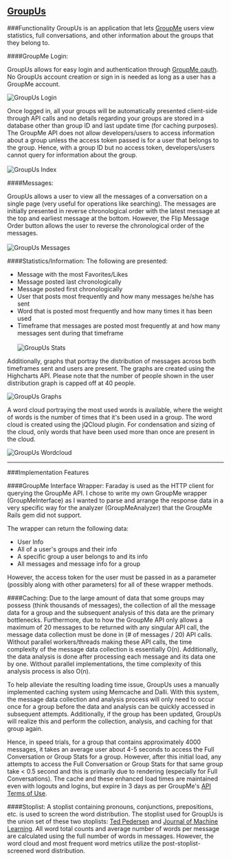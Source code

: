 <a href="http://group-us.herokuapp.com" target="_blank">GroupUs</a>
------

###Functionality
GroupUs is an application that lets [GroupMe](http://groupme.com) users view statistics, full conversations, and other information about the groups that they belong to.

####GroupMe Login:

GroupUs allows for easy login and authentication through [GroupMe oauth](https://dev.groupme.com/tutorials/oauth). No GroupUs account creation or sign in is needed as long as a user has a GroupMe account.

![GroupUs Login](http://s3.amazonaws.com/jamesrwen/app/public/projects/groupus/groupuslogin_original.png?1389939059 "GroupUs Login")

Once logged in, all your groups will be automatically presented client-side through API calls and no details regarding your groups are stored in a database other than group ID and last update time (for caching purposes). The GroupMe API does not allow developers/users to access information about a group unless the access token passed is for a user that belongs to the group. Hence, with a group ID but no access token, developers/users cannot query for information about the group.
<br/><br/>
![GroupUs Index](http://s3.amazonaws.com/jamesrwen/app/public/projects/groupus/groupusindex_original.png?1389939060 "GroupUs Index")

####Messages:

GroupUs allows a user to view all the messages of a conversation on a single page (very useful for operations like searching). The messages are initially presented in reverse chronological order with the latest message at the top and earliest message at the bottom. However, the Flip Message Order button allows the user to reverse the chronological order of the messages.
<br/><br/>
![GroupUs Messages](http://s3.amazonaws.com/jamesrwen/app/public/projects/groupus/groupusmessages_original.png?1390108219 "GroupUs Messages")

####Statistics/Information:
The following are presented:
* Message with the most Favorites/Likes
* Message posted last chronologically
* Message posted first chronologically
* User that posts most frequently and how many messages he/she has sent
* Word that is posted most frequently and how many times it has been used
* Timeframe that messages are posted most frequently at and how many messages sent during that timeframe
<br/><br/>
![GroupUs Stats](http://s3.amazonaws.com/jamesrwen/app/public/projects/groupus/groupusstats_original.png?1389938409 "GroupUs Stats")

Additionally, graphs that portray the distribution of messages across both timeframes sent and users are present. The graphs are created using the Highcharts API. Please note that the number of people shown in the user distribution graph is capped off at 40 people.

![GroupUs Graphs](http://s3.amazonaws.com/jamesrwen/app/public/projects/groupus/groupusgraphs_original.png?1390108220 "GroupUs Graphs")

A word cloud portraying the most used words is available, where the weight of words is the number of times that it's been used in a group. The word cloud is created using the jQCloud plugin. For condensation and sizing of the cloud, only words that have been used more than once are present in the cloud.

![GroupUs Wordcloud](http://s3.amazonaws.com/jamesrwen/app/public/projects/groupus/groupuscloud_thumbnail.png?1390109165 "GroupUs Wordcloud")

---
###Implementation Features

####GroupMe Interface Wrapper:
Faraday is used as the HTTP client for querying the GroupMe API. I chose to write my own GroupMe wrapper (GroupMeInterface) as I wanted to parse and arrange the response data in a very specific way for the analyzer (GroupMeAnalyzer) that the GroupMe Rails gem did not support. 

The wrapper can return the following data:
- User Info
- All of a user's groups and their info
- A specific group a user belongs to and its info
- All messages and message info for a group

However, the access token for the user must be passed in as a parameter (possibly along with other parameters) for all of these wrapper methods.

####Caching:
Due to the large amount of data that some groups may possess (think thousands of messages), the collection of all the message data for a group and the subsequent analysis of this data are the primary bottlenecks. Furthermore, due to how the GroupMe API only allows a maximum of 20 messages to be returned with any singular API call, the message data collection must be done in (# of messages / 20) API calls. Without parallel workers/threads making these API calls, the time complexity of the message data collection is essentially O(n). Additionally, the data analysis is done after processing each message and its data one by one. Without parallel implementations, the time complexity of this analysis process is also O(n).

To help alleviate the resulting loading time issue, GroupUs uses a manually implemented caching system using Memcache and Dalli. With this system, the message data collection and analysis process will only need to occur once for a group before the data and analysis can be quickly accessed in subsequent attempts. Additionally, if the group has been updated, GroupUs will realize this and perform the collection, analysis, and caching for that group again.

Hence, in speed trials, for a group that contains approximately 4000 messages, it takes an average user about 4-5 seconds to access the Full Conversation or Group Stats for a group. However, after this initial load, any attempts to access the Full Conversation or Group Stats for that same group take < 0.5 second and this is primarily due to rendering (especially for Full Conversations). The cache and these enhanced load times are maintained even with logouts and logins, but expire in 3 days as per GroupMe's [API Terms of Use](https://docs.google.com/viewer?url=https%3A%2F%2Fdev.groupme.com%2FGroupMe_API_License_Agreement.pdf).

####Stoplist:
A stoplist containing pronouns, conjunctions, prepositions, etc. is used to screen the word distribution. The stoplist used for GroupUs is the union set of these two stoplists: [Ted Pedersen](http://www.d.umn.edu/~tpederse/Group01/WordNet/wordnet-stoplist.html) and [Journal of Machine Learning](http://jmlr.org/papers/volume5/lewis04a/a11-smart-stop-list/english.stop). All word total counts and average number of words per message are calculated using the full number of words in messages. However, the word cloud and most frequent word metrics utilize the post-stoplist-screened word distribution.
